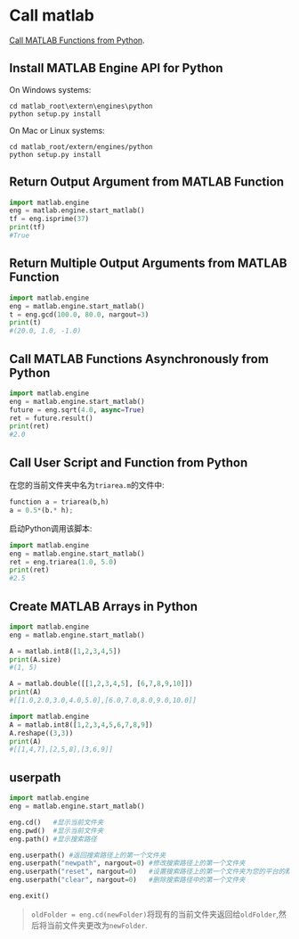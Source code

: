 # Call matlab
[Call MATLAB Functions from Python](https://ww2.mathworks.cn/help/matlab/matlab_external/call-matlab-functions-from-python.html?lang=en).

## Install MATLAB Engine API for Python
On Windows systems:
```
cd matlab_root\extern\engines\python
python setup.py install
```

On Mac or Linux systems:
```
cd matlab_root/extern/engines/python
python setup.py install
```

## Return Output Argument from MATLAB Function
```python
import matlab.engine
eng = matlab.engine.start_matlab()
tf = eng.isprime(37)
print(tf)
#True
```

## Return Multiple Output Arguments from MATLAB Function
```python
import matlab.engine
eng = matlab.engine.start_matlab()
t = eng.gcd(100.0, 80.0, nargout=3)
print(t)
#(20.0, 1.0, -1.0)
```

## Call MATLAB Functions Asynchronously from Python
```python
import matlab.engine
eng = matlab.engine.start_matlab()
future = eng.sqrt(4.0, async=True)
ret = future.result()
print(ret)
#2.0
```

## Call User Script and Function from Python
在您的当前文件夹中名为`triarea.m`的文件中:
```python
function a = triarea(b,h)
a = 0.5*(b.* h);
```

启动Python调用该脚本:
```python
import matlab.engine
eng = matlab.engine.start_matlab()
ret = eng.triarea(1.0, 5.0)
print(ret)
#2.5
```

## Create MATLAB Arrays in Python
```python
import matlab.engine
eng = matlab.engine.start_matlab()

A = matlab.int8([1,2,3,4,5])
print(A.size)
#(1, 5)

A = matlab.double([[1,2,3,4,5], [6,7,8,9,10]])
print(A)
#[[1.0,2.0,3.0,4.0,5.0],[6.0,7.0,8.0,9.0,10.0]]

import matlab.engine
A = matlab.int8([1,2,3,4,5,6,7,8,9])
A.reshape((3,3))
print(A)
#[[1,4,7],[2,5,8],[3,6,9]]
```

## userpath
```python
import matlab.engine
eng = matlab.engine.start_matlab()

eng.cd()   #显示当前文件夹
eng.pwd()  #显示当前文件夹
eng.path() #显示搜索路径

eng.userpath() #返回搜索路径上的第一个文件夹
eng.userpath("newpath", nargout=0) #修改搜索路径上的第一个文件夹
eng.userpath("reset", nargout=0)   #设置搜索路径上的第一个文件夹为您的平台的默认文件夹
eng.userpath("clear", nargout=0)   #删除搜索路径中的第一个文件夹

eng.exit()
```

>`oldFolder = eng.cd(newFolder)`将现有的当前文件夹返回给`oldFolder`,然后将当前文件夹更改为`newFolder`.